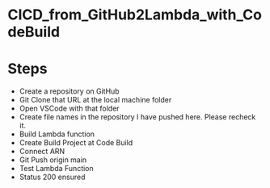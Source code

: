 # CICD_from_GitHub2Lambda_with_CodeBuild
# Steps
- Create a repository on GitHub
- Git Clone that URL at the local machine folder
- Open VSCode with that folder
- Create file names in the repository I have pushed here. Please recheck it.
- Build Lambda function
- Create Build Project at Code Build
- Connect ARN
- Git Push origin main
- Test Lambda Function
- Status 200 ensured
